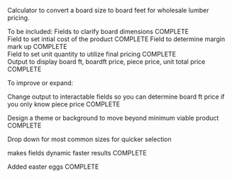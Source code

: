 Calculator to convert a board size to board feet for wholesale lumber pricing.

To be included:
Fields to clarify board dimensions  COMPLETE  
Field to set intial cost of the product  COMPLETE
Field to determine margin mark up  COMPLETE  
Field to set unit quantity to utilize final pricing  COMPLETE  
Output to display board ft, boardft price, piece price, unit total price  COMPLETE

To improve or expand:


Change output to interactable fields so you can determine board ft price if you only know piece price COMPLETE

Design a theme or background to move beyond minimum viable product COMPLETE

Drop down for most common sizes for quicker selection

makes fields dynamic faster results COMPLETE

Added easter eggs COMPLETE
